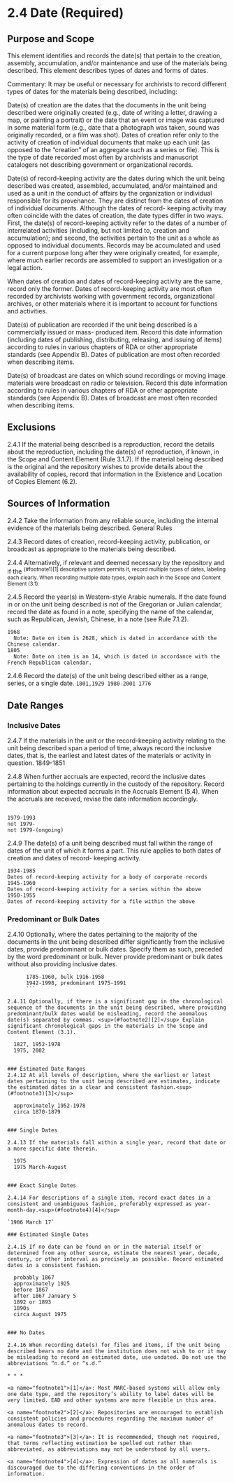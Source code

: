 # 2.4 Date (Required)

## Purpose and Scope

This element identifies and records the date(s) that pertain to the creation, assembly, accumulation, and/or maintenance and use of the materials being described. This element describes types of dates and forms of dates.

  Commentary: It may be useful or necessary for archivists to record different types of dates for the materials being described, including:

  Date(s) of creation are the dates that the documents in the unit being described were originally created (e.g., date of writing a letter, drawing a map, or painting a portrait) or the date that an event or image was captured in some material form (e.g., date that a photograph was taken, sound was originally recorded, or a film was shot). Dates of creation refer only to the activity of creation of individual documents that make up each unit (as opposed to the “creation” of an aggregate such as a series or file). This is the type of date recorded most often by archivists and manuscript catalogers not describing government or organizational records.

  Date(s) of record-keeping activity are the dates during which the unit being described was created, assembled, accumulated, and/or maintained and used as a unit in the conduct of affairs by the organization or individual responsible for its provenance. They are distinct from the dates of creation of individual documents. Although the dates of record- keeping activity may often coincide with the dates of creation, the date types differ in two ways. First, the date(s) of record-keeping activity refer to the dates of a number of interrelated activities (including, but not limited to, creation and accumulation); and second, the activities pertain to the unit as a whole as opposed to individual documents. Records may be accumulated and used for a current purpose long after they were originally created, for example, where much earlier records are assembled to support an investigation or a legal action.

  When dates of creation and dates of record-keeping activity are the same, record only the former. Dates of record-keeping activity are most often recorded by archivists working with government records, organizational archives, or other materials where it is important to account for functions and activities.

  Date(s) of publication are recorded if the unit being described is a commercially issued or mass- produced item. Record this date information (including dates of publishing, distributing, releasing, and issuing of items) according to rules in various chapters of RDA or other appropriate standards (see Appendix B). Dates of publication are most often recorded when describing items.

  Date(s) of broadcast are dates on which sound recordings or moving image materials were broadcast on radio or television. Record this date information according to rules in various chapters of RDA or other appropriate standards (see Appendix B). Dates of broadcast are most often recorded when describing items.

## Exclusions

2.4.1 If the material being described is a reproduction, record the details about the reproduction, including the date(s) of reproduction, if known, in the Scope and Content Element (Rule 3.1.7). If the material being described is the original and the repository wishes to provide details about the availability of copies, record that information in the Existence and Location of Copies Element (6.2).

## Sources of Information
2.4.2 Take the information from any reliable source, including the internal evidence of the materials being described.
General Rules

2.4.3 Record dates of creation, record-keeping activity, publication, or broadcast as appropriate to the materials being described.

2.4.4 Alternatively, if relevant and deemed necessary by the repository and if the <sup>(#footnote1)[1] descriptive system permits it, record multiple types of dates, labeling each clearly. When recording multiple date types, explain each in the Scope and Content Element (3.1).

2.4.5 Record the year(s) in Western-style Arabic numerals. If the date found in or on the unit being described is not of the Gregorian or Julian calendar, record the date as found in a note, specifying the name of the calendar, such as Republican, Jewish, Chinese, in a note (see Rule 7.1.2).
```
1968
  Note: Date on item is 2628, which is dated in accordance with the Chinese calendar.
1805
  Note: Date on item is an 14, which is dated in accordance with the French Republican calendar.
```
2.4.6 Record the date(s) of the unit being described either as a range, series, or a single date.
        ```
         1801,1929
         1980-2001
         1776
         ```
## Date Ranges

### Inclusive Dates

2.4.7 If the materials in the unit or the record-keeping activity relating to the unit being described span a period of time, always record the inclusive dates, that is, the earliest and latest dates of the materials or activity in question.
1849-1851

2.4.8 When further accruals are expected, record the inclusive dates pertaining to the holdings currently in the custody of the repository. Record information about expected accruals in the Accruals Element (5.4). When the accruals are received, revise the date information accordingly.

```

1979-1993
not 1979-
not 1979-(ongoing)
```

2.4.9 The date(s) of a unit being described must fall within the range of dates of the unit of which it forms a part. This rule applies to both dates of creation and dates of record- keeping activity.
```
1934-1985
Dates of record-keeping activity for a body of corporate records
1945-1960
Dates of record-keeping activity for a series within the above
1950-1955
Dates of record-keeping activity for a file within the above
```
### Predominant or Bulk Dates

2.4.10 Optionally, where the dates pertaining to the majority of the documents in the unit being described differ significantly from the inclusive dates, provide predominant or bulk dates. Specify them as such, preceded by the word predominant or bulk. Never provide predominant or bulk dates without also providing inclusive dates.
```
      1785-1960, bulk 1916-1958
      1942-1998, predominant 1975-1991
      ```

2.4.11 Optionally, if there is a significant gap in the chronological sequence of the documents in the unit being described, where providing predominant/bulk dates would be misleading, record the anomalous date(s) separated by commas. <sup>(#footnote2)[2]</sup> Explain significant chronological gaps in the materials in the Scope and Content Element (3.1).
```
      1827, 1952-1978
      1975, 2002
```

### Estimated Date Ranges
2.4.12 At all levels of description, where the earliest or latest dates pertaining to the unit being described are estimates, indicate the estimated dates in a clear and consistent fashion.<sup>(#footnote3)[3]</sup>
```
      approximately 1952-1978
      circa 1870-1879
```

### Single Dates

2.4.13 If the materials fall within a single year, record that date or a more specific date therein.
```
      1975
      1975 March-August
```

### Exact Single Dates

2.4.14 For descriptions of a single item, record exact dates in a consistent and unambiguous fashion, preferably expressed as year-month-day.<sup>(#footnote4)[4]</sup>

`1906 March 17`

### Estimated Single Dates

2.4.15 If no date can be found on or in the material itself or determined from any other source, estimate the nearest year, decade, century, or other interval as precisely as possible. Record estimated dates in a consistent fashion.
```
      probably 1867
      approximately 1925
      before 1867
      after 1867 January 5
      1892 or 1893
      1890s
      circa August 1975
```

### No Dates

2.4.16 When recording date(s) for files and items, if the unit being described bears no date and the institution does not wish to or it may be misleading to record an estimated date, use undated. Do not use the abbreviations “n.d.” or “s.d.”

* * *

<a name="footnote1">[1]</a>: Most MARC-based systems will allow only one date type, and the repository’s ability to label dates will be very limited. EAD and other systems are more flexible in this area.

<a name="footnote2">[2]</a>: Repositories are encouraged to establish consistent policies and procedures regarding the maximum number of anomalous dates to record.

<a name="footnote3">[3]</a>: It is recommended, though not required, that terms reflecting estimation be spelled out rather than abbreviated, as abbreviations may not be understood by all users.

<a name="footnote4">[4]</a>: Expression of dates as all numerals is discouraged due to the differing conventions in the order of information.

